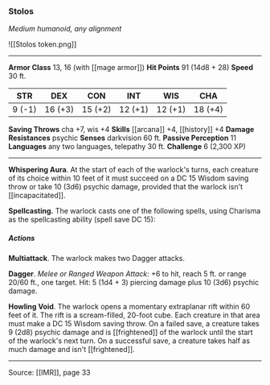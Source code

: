 ### Stolos
_Medium humanoid, any alignment_

![[Stolos token.png]]


---

**Armor Class** 13, 16 (with [[mage armor]])
**Hit Points** 91 (14d8 + 28)
**Speed** 30 ft.

| STR     | DEX     | CON     | INT     | WIS     | CHA     |
|---------|---------|---------|---------|---------|---------|
| 9 (-1) | 16 (+3) | 15 (+2) | 12 (+1) | 12 (+1) | 18 (+4) |

**Saving Throws** cha +7, wis +4
**Skills** [[arcana]] +4, [[history]] +4
**Damage Resistances** psychic
**Senses** darkvision 60 ft.
**Passive Perception** 11
**Languages** any two languages, telepathy 30 ft.
**Challenge** 6 (2,300 XP)

---

**Whispering Aura**. At the start of each of the warlock's turns, each creature of its choice within 10 feet of it must succeed on a DC 15 Wisdom saving throw or take 10 (3d6) psychic damage, provided that the warlock isn't [[incapacitated]].

**Spellcasting.** The warlock casts one of the following spells, using Charisma as the spellcasting ability (spell save DC 15): 

##### Actions
**Multiattack**. The warlock makes two Dagger attacks.

**Dagger**. _Melee or Ranged Weapon Attack:_ +6 to hit, reach 5 ft. or range 20/60 ft., one target. Hit: 5 (1d4 + 3) piercing damage plus 10 (3d6) psychic damage.

**Howling Void**. The warlock opens a momentary extraplanar rift within 60 feet of it. The rift is a scream-filled, 20-foot cube. Each creature in that area must make a DC 15 Wisdom saving throw. On a failed save, a creature takes 9 (2d8) psychic damage and is [[frightened]] of the warlock until the start of the warlock's next turn. On a successful save, a creature takes half as much damage and isn't [[frightened]].


---

Source: [[IMR]], page 33